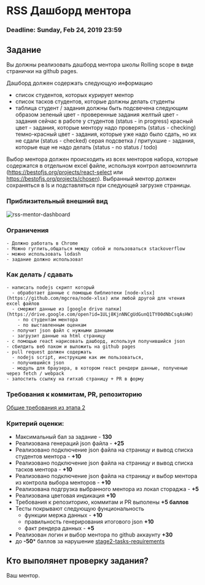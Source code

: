# RSS Дашборд ментора

### Deadline: Sunday, Feb 24, 2019 23:59

## Задание
Вы должны реализовать дашборд ментора школы Rolling scope в виде странички на github pages.

Дашборд должен содержать следующую информацию
- список студентов, которых курирует ментор
- список тасков студентов, которые должны делать студенты
- таблица студент / задания должны быть подсвечена следующим образом
зеленый цвет - проверенные задания
желтый цвет - задания сейчас в работе у студентов (status - in progress)
красный цвет - задания, которые ментору надо проверять (status - checking)
темно-красный цвет - задания, которые уже надо было сдать, но их не сдали (status - checked)
серая подсветка / притухшие - задания, которые еще не надо делать (status - no status / todo)

Выбор ментора должен происходить из всех менторов набора, которые содержатся в отдельном excel файле, используя контрол автокомплита (https://bestofjs.org/projects/react-select или https://bestofjs.org/projects/chosen). Выбранный ментор должен сохраняться в ls и подставляться при следующей загрузке страницы.

### Приблизительный внешний вид
![rss-mentor-dashboard](https://docs.google.com/drawings/d/e/2PACX-1vSV8wUHrWdVDOxyJGl86gC4s_Vmri8Xor3gMRKlB_gF_krSa7UJuydBZ6JMNSpHlQOjW08CtyOqGNny/pub?w=960&h=720)


### Ограничения
    - Должно работать в Chrome
    - Можно гуглить,общаться между собой и пользоваться stackoverflow
    - можно использовать lodash
    - задание должно использоват
    
### Как делать / сдавать
    - написать nodejs скрипт который
      - обработает данные с помощью библиотеки [node-xlsx](https://github.com/mgcrea/node-xlsx) или любой другой для чтения excel файлов 
      - смержит данные из [google drive папки](https://drive.google.com/open?id=1ULj8KjnNNCgUdGunQ1TY00dNbCsqAsHW)
        - по студентам ментора
        - по выставленным оценкам
      - получит json файл с нужными данными
      - загрузит данные на html страницу
    - с помощью react нарисовать дашборд, используя получившийся json
    - сбилдить веб паком и выложить на github pages 
    - pull request должен содержать 
      - nodejs script, инструкцию как им пользоваться, 
      - получившийся json
      - модуль для браузера, в котором react рендери данные, полученые через fetch / webpack
    - запостить ссылку на гитхаб страницу + PR в форму
    
    
### Требования к коммитам, PR, репозиторию
[Общие требования из этапа 2](https://github.com/rolling-scopes-school/docs/blob/master/stage2-tasks-requirements.md)

### Критерий оценки:
- Максимальный бал за задание - **130**
- Реализована генераций json файла - **+25**
- Реализовано подключение json файла на страницу и вывод списка студентов ментора - **+10**
- Реализовано подключение json файла на страницу и вывод списка тасков ментора - **+10**
- Реализовано подключение json файла на страницу и выбор ментора из контрола выбора менторов - **+10**
- Реализована подгрузка выбранного ментора из локал стораджа - **+5**
- Реализована цветовая индикация **+10**
- Требования к репозиторию, коммитам и PR выполены **+5 баллов**
- Тесты покрывают следующую фунциональность 
  - функции мержа данных - **+10**
  - правильность генерирования итогового json **+10**
  - факт рендера данных - **+5**
- Реализован логин и выбор ментора по github аккаунту **+30**
- до **-50*** баллов за нарушение [stage2-tasks-requirements](https://github.com/rolling-scopes-school/docs/blob/master/stage2-tasks-requirements.md)

## Кто выполянет проверку задания?
Ваш ментор.



